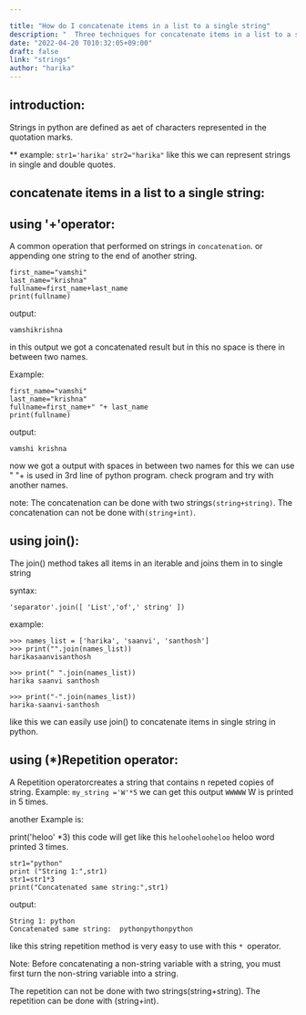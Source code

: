 ```yaml
---

title: "How do I concatenate items in a list to a single string"
description: "  Three techniques for concatenate items in a list to a single string"
date: "2022-04-20 T010:32:05+09:00"
draft: false
link: "strings"
author: "harika"
---
```


## introduction:
Strings in python are defined as aet of characters represented in the quotation marks.

** example:
`str1='harika'`
`str2="harika"`
like this we can represent strings in single and double quotes.

## concatenate items in a list to a single string:
## using '+'operator:
A common operation that performed on strings in `concatenation`.
 or
appending one string to the end of another string.

```
first_name="vamshi"
last_name="krishna"
fullname=first_name+last_name
print(fullname)
```
output:
```
vamshikrishna
```

in this output we got a concatenated result but in this no space is there in between two names.

Example:

```
first_name="vamshi"
last_name="krishna"
fullname=first_name+" "+ last_name
print(fullname)
```
output:
```
vamshi krishna
```
now we got a output with spaces in between two names for this we can use 
" "+ is used in 3rd line of python program.
check program and try with another names.

note:
The concatenation can be done with two strings`(string+string)`.
The concatenation can not be done with`(string+int)`.


## using join():

The join() method takes all items in an iterable and joins them in to single string

syntax:
```
'separator'.join([ 'List','of',' string' ])
```

example:
```
>>> names_list = ['harika', 'saanvi', 'santhosh']
>>> print("".join(names_list))
harikasaanvisanthosh

>>> print(" ".join(names_list))
harika saanvi santhosh

>>> print("-".join(names_list))
harika-saanvi-santhosh
```
like this we can easily use join() to  concatenate items in single string in python.

## using (*)Repetition operator:
A Repetition operatorcreates a string that contains n repeted copies of string.
Example:
`my_string ='W'*5`
we can get this output `WWWWW` W is printed in 5 times.

another Example is:

print('heloo' *3)
this code will get like this `heloohelooheloo` heloo word printed 3 times.

```
str1="python"
print ("String 1:",str1)
str1=str1*3
print("Concatenated same string:",str1)
```
output:
```
String 1: python
Concatenated same string:  pythonpythonpython
```
like this string repetition method is very easy to use with this 
`* `operator.

Note: Before concatenating a non-string variable with a string, you must first turn the non-string variable into a string. 

The repetition can not be done with two strings(string+string).
The repetition can be done with (string+int).
## 




